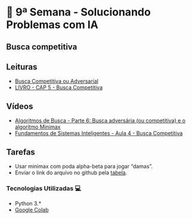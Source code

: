 # 🐍 9ª Semana - Solucionando Problemas com IA

## Busca competitiva

## Leituras

* [Busca Competitiva ou Adversarial](https://ricardomatsumura.medium.com/busca-competitiva-ou-adversarial-427251ea4e85)
* [LIVRO - CAP 5 - Busca Competitiva](https://drive.google.com/file/d/1e3bJNPVV41QB9o9ZMbL7fWl-9HISrDIH/view?usp=sharing)

## Vídeos

* [Algoritmos de Busca - Parte 6: Busca adversária (ou competitiva) e o algoritmo Minimax](https://www.youtube.com/watch?v=bF3uMPSLWNQ)
* [Fundamentos de Sistemas Inteligentes - Aula 4 - Busca Competitiva](https://www.youtube.com/watch?v=XpgCu24ebwE)

## Tarefas

* Usar minimax com poda alpha-beta para jogar “damas”.
* Enviar o link do arquivo no github pela [tabela](https://docs.google.com/spreadsheets/d/19jrmEy5xRI8dOxOTiZQKPcov924xgntvfgqMvLBGXmo/edit#gid=0).

### Tecnologias Utilizadas 💻

* Python 3.*
* [Google Colab](https://colab.research.google.com/)
